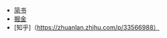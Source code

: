 
- [简书](https://www.jianshu.com/p/1d36648fb87e)
- [掘金](https://juejin.im/post/5a75d037f265da4e9e303773)
- [知乎]（https://zhuanlan.zhihu.com/p/33566988）